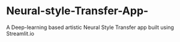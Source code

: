 # Neural-style-Transfer-App-
A Deep-learning based artistic Neural Style Transfer app built using Streamlit.io 
